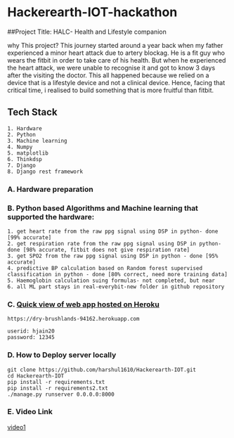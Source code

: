 # Hackerearth-IOT-hackathon

##Project Title: HALC- Health and Lifestyle companion

why This project? 
	This journey started around a year back when my father experienced a minor heart attack due to artery blockag. He is a fit
guy who wears the fitbit in order to take care of his health. But when he experienced the heart attack, we were unable to 
recognise it and got to know 3 days after the visiting the doctor. This all happened because we relied on a device that is 
a lifestyle device and not a clinical device. Hence, facing that critical time, i realised to build something that is more 
fruitful than fitbit.

## Tech Stack
```
1. Hardware
2. Python
3. Machine learning
4. Numpy
5. matplotlib
6. Thinkdsp
7. Django
8. Django rest framework
```

### A. Hardware preparation

### B. Python based Algorithms and Machine learning that supported the hardware:
```
1. get heart rate from the raw ppg signal using DSP in python- done [99% accurate]
2. get respiration rate from the raw ppg signal using DSP in python- done [98% accurate, fitbit does not give respiration rate]
3. get SPO2 from the raw ppg signal using DSP in python - done [95% accurate]
4. predictive BP calculation based on Random forest supervised classification in python - done [80% correct, need more training data]
5. Haemoglobin calculation suing formulas- not completed, but near
6. all ML part stays in real-everybit-new folder in github repository
```

### C. [Quick view of web app hosted on Heroku](https://dry-brushlands-94162.herokuapp.com)
```
https://dry-brushlands-94162.herokuapp.com

userid: hjain20
password: 12345
```

### D. How to Deploy server locally
```
git clone https://github.com/harshul1610/Hackerearth-IOT.git
cd Hackerearth-IOT
pip install -r requirements.txt
pip install -r requirements2.txt
./manage.py runserver 0.0.0.0:8000
```

### E. Video Link
[video1](https://www.youtube.com/watch?v=wczPOhFFhu8)

